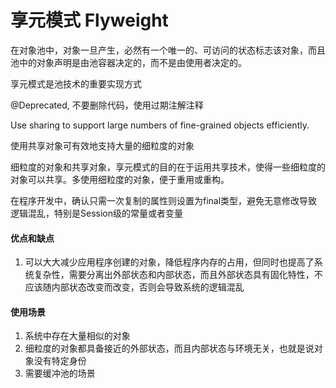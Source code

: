 # 享元模式 Flyweight

在对象池中，对象一旦产生，必然有一个唯一的、可访问的状态标志该对象，而且池中的对象声明是由池容器决定的，而不是由使用者决定的。

享元模式是池技术的重要实现方式

@Deprecated, 不要删除代码，使用过期注解注释

Use sharing to support large numbers of fine-grained objects efficiently.

使用共享对象可有效地支持大量的细粒度的对象

细粒度的对象和共享对象，享元模式的目的在于运用共享技术，使得一些细粒度的对象可以共享。多使用细粒度的对象，便于重用或重构。


在程序开发中，确认只需一次复制的属性则设置为final类型，避免无意修改导致逻辑混乱，特别是Session级的常量或者变量

#### 优点和缺点
1. 可以大大减少应用程序创建的对象，降低程序内存的占用，但同时也提高了系统复杂性，需要分离出外部状态和内部状态，而且外部状态具有固化特性，不应该随内部状态改变而改变，否则会导致系统的逻辑混乱


#### 使用场景
1. 系统中存在大量相似的对象
2. 细粒度的对象都具备接近的外部状态，而且内部状态与环境无关，也就是说对象没有特定身份
3. 需要缓冲池的场景

















